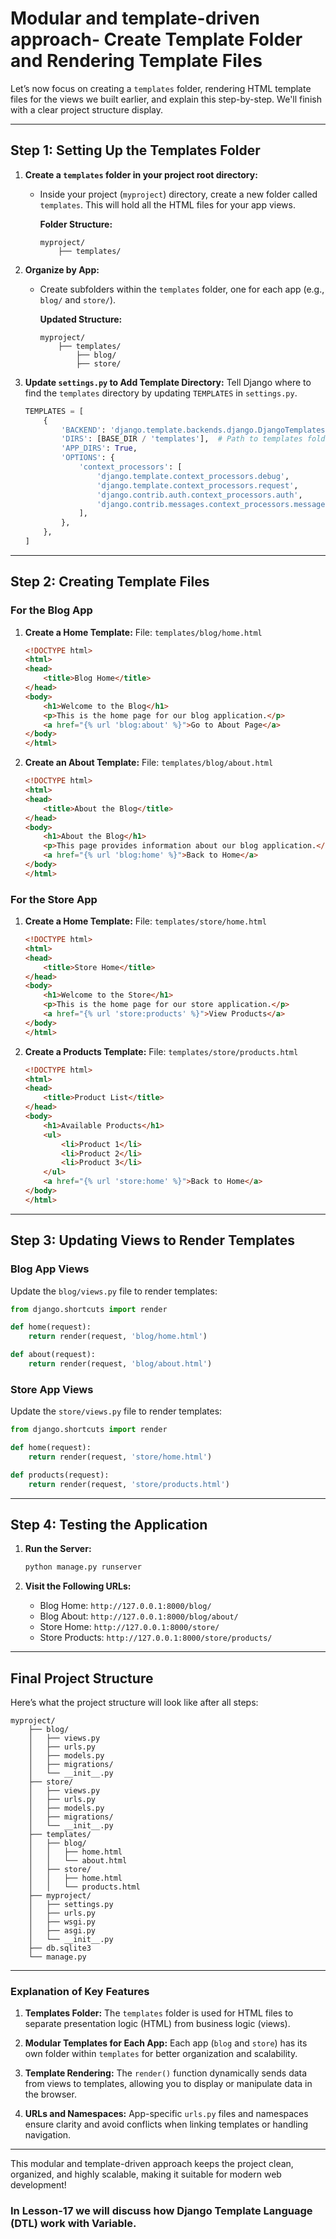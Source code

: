 #	Modular and template-driven approach- Create Template Folder and Rendering Template Files

Let’s now focus on creating a `templates` folder, rendering HTML template files for the views we built earlier, and explain this step-by-step.
We'll finish with a clear project structure display.

---

## **Step 1: Setting Up the Templates Folder**

1. **Create a `templates` folder in your project root directory:**
   - Inside your project (`myproject`) directory, create a new folder called `templates`. This will hold all the HTML files for your app views.

     **Folder Structure:**
     ```
     myproject/
         ├── templates/
     ```

2. **Organize by App:**
   - Create subfolders within the `templates` folder, one for each app (e.g., `blog/` and `store/`).

     **Updated Structure:**
     ```
     myproject/
         ├── templates/
             ├── blog/
             ├── store/
     ```

3. **Update `settings.py` to Add Template Directory:**
   Tell Django where to find the `templates` directory by updating `TEMPLATES` in `settings.py`.

   ```python
   TEMPLATES = [
       {
           'BACKEND': 'django.template.backends.django.DjangoTemplates',
           'DIRS': [BASE_DIR / 'templates'],  # Path to templates folder
           'APP_DIRS': True,
           'OPTIONS': {
               'context_processors': [
                   'django.template.context_processors.debug',
                   'django.template.context_processors.request',
                   'django.contrib.auth.context_processors.auth',
                   'django.contrib.messages.context_processors.messages',
               ],
           },
       },
   ]
   ```

---

## **Step 2: Creating Template Files**

### **For the Blog App**
1. **Create a Home Template:**
   File: `templates/blog/home.html`
   ```html
   <!DOCTYPE html>
   <html>
   <head>
       <title>Blog Home</title>
   </head>
   <body>
       <h1>Welcome to the Blog</h1>
       <p>This is the home page for our blog application.</p>
       <a href="{% url 'blog:about' %}">Go to About Page</a>
   </body>
   </html>
   ```

2. **Create an About Template:**
   File: `templates/blog/about.html`
   ```html
   <!DOCTYPE html>
   <html>
   <head>
       <title>About the Blog</title>
   </head>
   <body>
       <h1>About the Blog</h1>
       <p>This page provides information about our blog application.</p>
       <a href="{% url 'blog:home' %}">Back to Home</a>
   </body>
   </html>
   ```

### **For the Store App**
1. **Create a Home Template:**
   File: `templates/store/home.html`
   ```html
   <!DOCTYPE html>
   <html>
   <head>
       <title>Store Home</title>
   </head>
   <body>
       <h1>Welcome to the Store</h1>
       <p>This is the home page for our store application.</p>
       <a href="{% url 'store:products' %}">View Products</a>
   </body>
   </html>
   ```

2. **Create a Products Template:**
   File: `templates/store/products.html`
   ```html
   <!DOCTYPE html>
   <html>
   <head>
       <title>Product List</title>
   </head>
   <body>
       <h1>Available Products</h1>
       <ul>
           <li>Product 1</li>
           <li>Product 2</li>
           <li>Product 3</li>
       </ul>
       <a href="{% url 'store:home' %}">Back to Home</a>
   </body>
   </html>
   ```

---

## **Step 3: Updating Views to Render Templates**

### **Blog App Views**
Update the `blog/views.py` file to render templates:
```python
from django.shortcuts import render

def home(request):
    return render(request, 'blog/home.html')

def about(request):
    return render(request, 'blog/about.html')
```

### **Store App Views**
Update the `store/views.py` file to render templates:
```python
from django.shortcuts import render

def home(request):
    return render(request, 'store/home.html')

def products(request):
    return render(request, 'store/products.html')
```

---

## **Step 4: Testing the Application**

1. **Run the Server:**
   ```bash
   python manage.py runserver
   ```

2. **Visit the Following URLs:**
   - Blog Home: `http://127.0.0.1:8000/blog/`
   - Blog About: `http://127.0.0.1:8000/blog/about/`
   - Store Home: `http://127.0.0.1:8000/store/`
   - Store Products: `http://127.0.0.1:8000/store/products/`

---

## **Final Project Structure**

Here’s what the project structure will look like after all steps:

```
myproject/
    ├── blog/
    │   ├── views.py
    │   ├── urls.py
    │   ├── models.py
    │   ├── migrations/
    │   └── __init__.py
    ├── store/
    │   ├── views.py
    │   ├── urls.py
    │   ├── models.py
    │   ├── migrations/
    │   └── __init__.py
    ├── templates/
    │   ├── blog/
    │   │   ├── home.html
    │   │   └── about.html
    │   ├── store/
    │   │   ├── home.html
    │   │   └── products.html
    ├── myproject/
    │   ├── settings.py
    │   ├── urls.py
    │   ├── wsgi.py
    │   ├── asgi.py
    │   └── __init__.py
    ├── db.sqlite3
    └── manage.py
```

---

### **Explanation of Key Features**

1. **Templates Folder:**
   The `templates` folder is used for HTML files to separate presentation logic (HTML) from business logic (views).

2. **Modular Templates for Each App:**
   Each app (`blog` and `store`) has its own folder within `templates` for better organization and scalability.

3. **Template Rendering:**
   The `render()` function dynamically sends data from views to templates, allowing you to display or manipulate data in the browser.

4. **URLs and Namespaces:**
   App-specific `urls.py` files and namespaces ensure clarity and avoid conflicts when linking templates or handling navigation.

---

This modular and template-driven approach keeps the project clean, organized, and highly scalable, making it suitable for modern web development!

### In Lesson-17 we will discuss how Django Template Language (DTL) work with Variable.